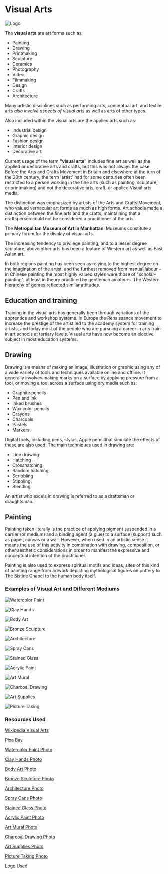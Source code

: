 # Visual Arts

![Logo](file:///Users/ishasidhu/Downloads/iconmonstr-paintbrush-8.svg)

The **visual arts** are art forms such as:

- Painting
- Drawing
- Printmaking
- Sculpture
- Ceramics
- Photography
- Video
- Filmmaking
- Design
- Crafts
- Architecture

Many artistic disciplines such as performing arts, conceptual art, and textile arts *also involve aspects of visual arts* as well as arts of other types.
  
Also included within the visual arts are the applied arts such as:
  
- Industrial design
- Graphic design
- Fashion design
- Interior design
- Decorative art

Current usage of the term **"visual arts"** includes fine art as well as the applied or decorative arts and crafts, but this was not always the case. Before the Arts and Crafts Movement in Britain and elsewhere at the turn of the 20th century, the term 'artist' had for some centuries often been restricted to a person working in the fine arts (such as painting, sculpture, or printmaking) and not the decorative arts, craft, or applied Visual arts media.
  
The distinction was emphasized by artists of the Arts and Crafts Movement, who valued vernacular art forms as much as high forms. Art schools made a distinction between the fine arts and the crafts, maintaining that a craftsperson could not be considered a practitioner of the arts.
  
The **Metropolitan Museum of Art in Manhattan**. Museums constitute a primary forum for the display of visual arts.

The increasing tendency to privilege painting, and to a lesser degree sculpture, above other arts has been a feature of Western art as well as East Asian art.
  
In both regions painting has been seen as relying to the highest degree on the imagination of the artist, and the furthest removed from manual labour – in Chinese painting the most highly valued styles were those of "scholar-painting", at least in theory practiced by gentleman amateurs. The Western hierarchy of genres reflected similar attitudes.

## Education and training

Training in the visual arts has generally been through variations of the apprentice and workshop systems. In Europe the Renaissance movement to increase the prestige of the artist led to the academy system for training artists, and today most of the people who are pursuing a career in arts train in art schools at tertiary levels. Visual arts have now become an elective subject in most education systems.

## Drawing

Drawing is a means of making an image, illustration or graphic using any of a wide variety of tools and techniques available online and offline. It generally involves making marks on a surface by applying pressure from a tool, or moving a tool across a surface using dry media such as:

- Graphite pencils
- Pen and ink
- Inked brushes
- Wax color pencils
- Crayons
- Charcoals
- Pastels
- Markers

Digital tools, including pens, stylus, Apple pencilthat simulate the effects of these are also used. The main techniques used in drawing are: 

- Line drawing
- Hatching
- Crosshatching
- Random hatching
- Scribbling
- Stippling
- Blending

An artist who excels in drawing is referred to as a draftsman or draughtsman.

## Painting

Painting taken literally is the practice of applying pigment suspended in a carrier (or medium) and a binding agent (a glue) to a surface (support) such as paper, canvas or a wall. However, when used in an artistic sense it means the use of this activity in combination with drawing, composition, or other aesthetic considerations in order to manifest the expressive and conceptual intention of the practitioner.

Painting is also used to express spiritual motifs and ideas; sites of this kind of painting range from artwork depicting mythological figures on pottery to The Sistine Chapel to the human body itself.

### Examples of Visual Art and Different Mediums

![Watercolor Paint](https://pixabay.com/get/g9674aed643fb6559244bf475b2a1407c64a67e18d5d691a64fb0a5b56a11bbf9fb81732373598b3c7e09d1f2e3718fd5_1920.jpg)

![Clay Hands](https://pixabay.com/get/g9fbb24954d0ff78c2fd530501c26ad8e727f898c092c6a8626d15caa07f08d6028228636a77a311a3241fffc6f998171_1920.jpg)

![Body Art](https://pixabay.com/get/g0366682bbed0deee9baa8c3174470723ff74da6e07e86dfe273719ab0203d052b83ccb8c589f56ebcd174a8dd678bf52_1920.jpg)

![Bronze Sculpture](https://pixabay.com/get/g89abee2bcdb527aab8bc50c777c404b243f31e9337a7efd7184a3efee1486739097fd2084202def0a92dad979ab183c0_1920.jpg)

![Architecture](https://pixabay.com/get/gcd9f9f2edb45a27f7a3074fb6e38c51b97aad3e8d49167e2ccc99e19d1d4c91fb759c4999c264be00d4a1cfca84509ae_1920.jpg)

![Spray Cans](https://pixabay.com/get/g072c22947c5501f5c692f10137bc8c773808e53c88cb771a435b7a4cdfa892219ab40625cf1cbf3fa9e4961a928ad0ed_1920.jpg)

![Stained Glass](https://pixabay.com/get/g8e07908095de7546286526df0b2ef0814d055858598cd458140b361c4ac580018b037f356b260b92640f409ba1945d30_1920.jpg)

![Acrylic Paint](https://pixabay.com/get/g209a8fead476fab0a56c62bda3c451793ffe7470bae086f09118b2a1a2b0192d1948ea0382bd1113b5b9d7daf595c936_1920.jpg)

![Art Mural](https://pixabay.com/get/gb1f173bbfa029b15b77e52f94c6af254b7457190ae53a6a9756ba41054471814f86b5d822850bd893c61100b9420a565_1920.jpg)

![Charcoal Drawing](https://pixabay.com/get/g3c567e6eb28be5440161d70af2cb60eff4e71a1f0f00b9e28a79db55dfc984e38b310c9d4a8b53b8515cb1d383ee6e12_1920.jpg)

![Art Supplies](https://pixabay.com/get/ga22cfa2efb43efa714c4c1df4e72959722bf011e5ede08ec911356b82f38ad22573774052f5e2f3447d2c6c14c0100a6_1920.jpg)

![Picture Taking](https://pixabay.com/get/gf13e4f705cfbb5c119126b45161b6b5c5b776708439740224782de38f616383e5a94ce67a5e80cc57c484005751c73e5_1920.jpg)

### Resources Used

[Wikipedia Visual Arts](https://en.wikipedia.org/wiki/Visual_arts)

[Pixa Bay](https://pixabay.com/)

[Watercolor Paint Photo](https://pixabay.com/photos/animal-fox-nature-painting-art-3546613/)

[Clay Hands Photo](https://pixabay.com/photos/clay-pottery-hands-potter-1139098/)

[Body Art Photo](https://pixabay.com/photos/adult-tattoos-body-art-dark-girl-1867485)

[Bronze Sculpture Photo](https://pixabay.com/photos/sculpture-bronze-bronze-statue-3410011/)

[Architecture Photo](https://pixabay.com/photos/architecture-trevi-fountain-art-1834787/)

[Spray Cans Photo](https://pixabay.com/photos/spray-cans-color-cans-of-paint-3349588/)

[Stained Glass Photo](https://pixabay.com/photos/church-window-colorful-3599448/)

[Acrylic Paint Photo](https://pixabay.com/photos/paints-colorful-painting-arts-1149122/)

[Art Mural Photo](https://pixabay.com/photos/gallery-art-mural-baroque-3114279/)

[Charcoal Drawing Photo](https://pixabay.com/photos/charcoal-drawing-charcoal-pencil-1558900/)

[Art Supplies Photo](https://pixabay.com/photos/school-art-supplies-crayons-2612555/)

[Picture Taking Photo](https://pixabay.com/photos/photography-taking-picture-display-801891/)

[Logo Used](https://iconmonstr.com/paintbrush-8-svg/)